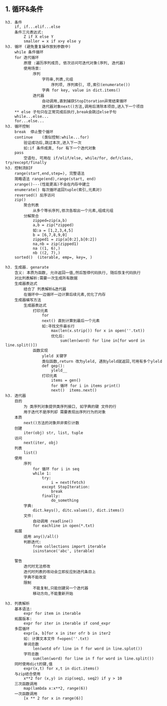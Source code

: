 ## 1. 循环&条件
    h3. 条件
        if, if...elif...else
        条件三元表达式:
            Z if X else Y
            smaller = x if x>y else y
    h3. 循环 (避免重复操作放到参数中)
        while 条件循环
        for 迭代循环
            原理 :遍历序列成员, 依次访问可迭代对象(序列, 迭代器)
            使用场景:
                序列
                    字符串,列表,元组
                        序列项, 序列索引, 项,索引(enumerate())
                    字典 for key, value in dict.items()
                迭代器
                    自动调用,直到捕获StopItoration异常结束循环
                    迭代器对象next()方法,调用后清除本项目,进入下一个项目
        ** else 子句只在正常完成后执行,break会跳过else子句
        while...else... 
        for...else...
    h3. 循环控制
        break  停止整个循环
        continue    (类似控制:while...for)
            验证成功后,跳过本次,进入下一次
            如:if 条件成真, for 有下一个迭代对象
        pass
            空语句, 可用在 if/elif/else, while/for, def/class, try/except/finally
    h3. 控制流BIF
        range(start,end,step=), 完整语法
        简略语法 range(end),range(start, end)
        xrange()---(性能更高)不会在内存中建立
        enumerate() 每次循环返回tuple(索引,元素对)
        reversed() 反序访问
        zip()
            聚合列表
                从多个等长序列,依次各取出一个元素,组成元组
            分解聚合
                zipped=zip(a,b)
                a,b = zip(*zipped)
                如:a = [1,2,3,4,5]
                b = [6,7,8,9,0]
                zipped1 = zip(a[0:2],b[0:2])
                na,nb = zip(zipped1)
                na ((1, 6),)
                nb ((2, 7),)
        sorted()  (iterable, emp=, key=, ) 
        
    h3. 生成器. genarate
        含义: 本质为函数, 允许返回一值,然后暂停代码执行, 随后恢复代码执行
        对比列表解析:需要一次生成所有数据
        生成器表达式
            结合了 列表解析&迭代器
            在循环中一边循环一边计算后续元素,优化了内存
        生成器编写方法
            生成器表达式
                打印元素
                    for
                    next() 直到计算到最后一个元素
                    如:寻找文件最长行
                        max(len(x.strip()) for x in open(''.txt))
                        优化后:
                            sum(len(word) for line in[for word in line.split()])
                函数实现
                    yleld 关键字
                    类似函数,return 改为yleld, 遇到yleld就返回,可用有多个yleld
                    def gep():
                        yleld__
                    打印元素
                        items = gen()
                        for 循环 for i in items print()
                        next()  items.next()
    h3. 迭代器
        目的
            为 类序列对象提供类序列接口, 如字典的键 文件的行
            用于迭代不是序列却 需要表现出序列行为的对象
        本质
            next()方法的对象并非索引计数
        创建
            iter(obj) str, list, tuple
        访问
            next(iter, obj)            
        列表
            list()
        使用
            序列
                for 循环 for i in seq 
                while 1:
                    try:
                        i = next(fetch)
                    except StopIteration:
                        break
                    finally:
                        do_something
            字典:
                dict.keys(), ditc.values(), dict.items()
            文件:
                自动调用 readline()
                for eachline in open(*.txt)                
        拓展
            适用 any()/all()
            判断迭代:
                from collections import iterable
                isinstance('abc', iterable)                                

        警告
            迭代时无法修改
            迭代时列表的改动会立即反应到迭代条目上
            字典不能改变
            限制
                不能复制,只能创建另一个迭代器
                移动方向,不能重新开始

    h3. 列表解析
        基本语法:
            expr for item in iterable
        拓展版本:
            expr for iter in iterable if cond_expr
        多层循环
            expr[a, b]for x in iter ofr b in iter2
            如: 计算文本文件 f=open(''.txt)
            单词总数
                len(wotd ofr line in f for word in line.splot())
            字符总数
                sum(len(word) for line in f for word in line.split())
        同时使用dict的键,值
            expr(x,t) for x,t in dict.items()
        与zip结合使用
            x**2 for (x,y) in zip(seq1, seq2) if y > 10
        三次函数调用
            map(lambda x:x**2, range(6))
        一次函数调用
            [x ** 2 for x in range(6)]